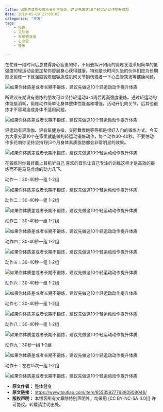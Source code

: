 ```yaml
---
title: 如果你体质差或者长期不锻炼，建议先做这10个轻运动动作提升体质
date: 2018-05-09 23:08:05
categories: "开发"
tags:
	- 慢跑
	- 交际舞
	- 有氧健身操
	- 心血管
	- 音乐

---
```


在忙碌一段时间后总觉得身心疲惫的你，不用去挥汗如雨的锻炼发泄采用简单的低强度的轻运动会更加帮你舒展身心获得健康。特别是长时间久坐的伙伴们应为长期缺乏锻炼一下就强度锻炼很容造成肌肉关节损伤或者一下心血管突发等健康问题。

![如果你体质差或者长期不锻炼，建议先做这10个轻运动动作提升体质][10]

所建议长期没有锻炼的朋友可以坚持轻运动3-4周后再高强度锻炼。通过轻运动的体能低消耗，锻炼动作简单让身体整体性能温和增强，活动开肌肉关节。后其他锻炼才不容易造成身体不适用问题。

![如果你体质差或者长期不锻炼，建议先做这10个轻运动动作提升体质][10 1]

轻运动有轻瑜伽、轻有氧健身操，交际舞慢跑等等都是很好入门的锻炼方式。今天为大家分享10个在家里就能做的轻运动锻炼动作，每个动作30-40秒。不要怕动作多花哨你坚持坚持1到3个月身体素质脂肪都会非常明显的效果。

![如果你体质差或者长期不锻炼，建议先做这10个轻运动动作提升体质][10 2]

在锻炼时你最好戴上耳机听自己 喜欢的音乐让自己专注的训练这样才是高效的锻炼而不是马马虎虎的动力几下。

动作一：30-40秒一组 1-2组

![如果你体质差或者长期不锻炼，建议先做这10个轻运动动作提升体质][10 3]

动作二：30-40秒一组 1-2组

![如果你体质差或者长期不锻炼，建议先做这10个轻运动动作提升体质][10 4]

动作三：30-40秒一组 1-2组

![如果你体质差或者长期不锻炼，建议先做这10个轻运动动作提升体质][10 5]

动作四：30-40秒一组 1-2组

![如果你体质差或者长期不锻炼，建议先做这10个轻运动动作提升体质][10 6]

动作五：30-40秒一组 1-2组

![如果你体质差或者长期不锻炼，建议先做这10个轻运动动作提升体质][10 7]

动作六：30-40秒一组 1-2组

![如果你体质差或者长期不锻炼，建议先做这10个轻运动动作提升体质][10 8]

动作七：30-40秒一组 1-2组

![如果你体质差或者长期不锻炼，建议先做这10个轻运动动作提升体质][10 9]

动作八：30-40秒一组 1-2组

![如果你体质差或者长期不锻炼，建议先做这10个轻运动动作提升体质][10 10]

动作九：30秒一组 1-2组

![如果你体质差或者长期不锻炼，建议先做这10个轻运动动作提升体质][10 11]

动作十：左右15次一组 1-2组

![如果你体质差或者长期不锻炼，建议先做这10个轻运动动作提升体质][10 12]


[10]: /pro/os/crawler/MEY6-Z2YN-AEZ2.jpg
[10 1]: /pro/os/crawler/AMFE-IFRM-UZRJ.jpg
[10 2]: /pro/os/crawler/AQJR-FYIJ-IAY3.jpg
[10 3]: /pro/os/crawler/VAAQ-VBA6-BURJ.gif
[10 4]: /pro/os/crawler/YFUZ-REJR-V3AV.gif
[10 5]: /pro/os/crawler/YQR2-IB36-FM73.gif
[10 6]: /pro/os/crawler/JIJU-VEFQ-ABIE.gif
[10 7]: /pro/os/crawler/2QFU-VEFA-2QEA.gif
[10 8]: /pro/os/crawler/EMYE-63JE-7BMN.gif
[10 9]: /pro/os/crawler/NQRB-2MAZ-ZFNB.gif
[10 10]: /pro/os/crawler/77J6-JIMJ-NUAB.gif
[10 11]: /pro/os/crawler/BAFB-MUEB-JBJJ.gif
[10 12]: /pro/os/crawler/QIR3-YAZE-6JQZ.gif
 *  **原文作者：** 整体健身
 *  **原文链接：** https://www.toutiao.com/item/6553592776380908046/
 *  **版权声明：** 本博客所有文章除特别声明外，均采用 [CC BY-NC-SA 4.0][] 许可协议。转载请注明出处。